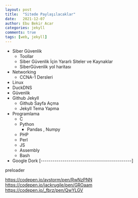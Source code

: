 ```yaml
---
layout: post
title:  "Sitede Paylaşılacaklar"
date:   2021-12-07
author: Ebu Bekir Acar
categories: jekyll
comments: true
tags: [web, jekyll]
---
```

+ Siber Güvenlik
	- Toollar
	- Siber Güvenlik İçin Yararlı Siteler ve Kaynaklar
	- SiberGüvenlik yol haritası
+ Networking
	- CCNA-1 Dersleri
+ Linux
+ DuckDNS
+ Güvenlik
+ Github Jekyll
	- Github Sayfa Açma
	- Jekyll Tema Yapma
+ Programlama
	- C
	- Python
		+ Pandas , Numpy
	- PHP
	- Perl
	- JS
	- Assembly
	- Bash
+ Google Dork
[----------------------------------------------]

preloader 

https://codepen.io/avstorm/pen/RwNzPNN
https://codepen.io/jackrugile/pen/GROaam
https://codepen.io/_fbrz/pen/QwYLGV